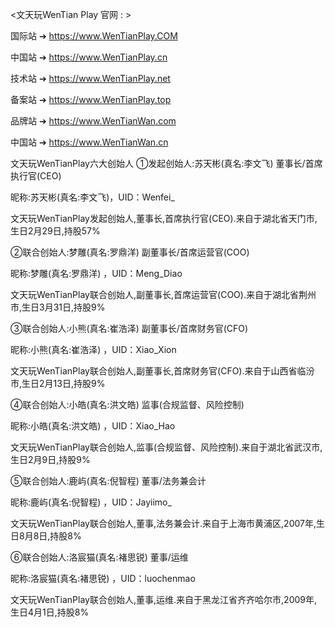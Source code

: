<文天玩WenTian Play 官网 : >

 国际站 ➔ https://www.WenTianPlay.COM

 中国站 ➔ https://www.WenTianPlay.cn

 技术站 ➔ https://www.WenTianPlay.net

 备案站 ➔ https://www.WenTianPlay.top

 品牌站 ➔ https://www.WenTianWan.com

 中国站 ➔ https://www.WenTianWan.cn
 
文天玩WenTianPlay六大创始人
①发起创始人:苏天彬(真名:李文飞) 董事长/首席执行官(CEO)

昵称:苏天彬(真名:李文飞)，UID：Wenfei_

文天玩WenTianPlay发起创始人,董事长,首席执行官(CEO).来自于湖北省天门市,生日2月29日,持股57%

②联合创始人:梦雕(真名:罗鼎洋) 副董事长/首席运营官(COO)

昵称:梦雕(真名:罗鼎洋) ，UID：Meng_Diao

文天玩WenTianPlay联合创始人,副董事长,首席运营官(COO).来自于湖北省荆州市,生日3月31日,持股9%

③联合创始人:小熊(真名:崔浩泽) 副董事长/首席财务官(CFO)

昵称:小熊(真名:崔浩泽) ，UID：Xiao_Xion

文天玩WenTianPlay联合创始人,副董事长,首席财务官(CFO).来自于山西省临汾市,生日2月13日,持股9%

④联合创始人:小皓(真名:洪文皓) 监事(合规监督、风险控制)

昵称:小皓(真名:洪文皓) ，UID：Xiao_Hao

文天玩WenTianPlay联合创始人,监事(合规监督、风险控制).来自于湖北省武汉市,生日2月9日,持股9%

⑤联合创始人:鹿屿(真名:倪智程) 董事/法务兼会计

昵称:鹿屿(真名:倪智程) ，UID：Jayiimo_

文天玩WenTianPlay联合创始人,董事,法务兼会计.来自于上海市黄浦区,2007年,生日8月8日,持股8%

⑥联合创始人:洛宸猫(真名:褚思锐) 董事/运维
					
昵称:洛宸猫(真名:褚思锐) ，UID：luochenmao

文天玩WenTianPlay联合创始人,董事,运维.来自于黑龙江省齐齐哈尔市,2009年,生日4月1日,持股8%
